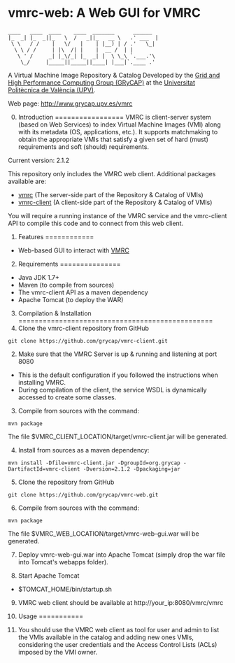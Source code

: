vmrc-web: A Web GUI for VMRC
========

<!-- language: lang-none -->
    ____   ____  ____    ____  _______      ______  
    |_  _| |_  _||_   \  /   _||_   __ \   .' ___  |
     \ \   / /    |   \/   |    | |__) | / .'   \_|
      \ \ / /     | |\  /| |    |  __ /  | |
       \ ' /     _| |_\/_| |_  _| |  \ \_\ `.___.'\
        \_/     |_____||_____||____| |___|`.____ .'


A Virtual Machine Image Repository & Catalog
Developed by the [Grid and High Performance Computing Group (GRyCAP)](http://www.grycap.upv.es) at the
[Universitat Politècnica de València (UPV)](http://www.upv.es).

Web page: http://www.grycap.upv.es/vmrc

0. Introduction
=================
VMRC is client-server system (based on Web Services) to index Virtual Machine Images (VMI)
along with its metadata (OS, applications, etc.). It supports matchmaking to obtain the appropriate VMIs
that satisfy a given set of hard (must) requirements and soft (should) requirements.

Current version: 2.1.2

This repository only includes the VMRC web client. Additional packages available are:
  - [vmrc](http://github.com/grycap/vmrc) (The server-side part of the Repository & Catalog of VMIs)
  - [vmrc-client](http://github.com/grycap/vmrc-client) (A client-side part of the Repository & Catalog of VMIs)

You will require a running instance of the VMRC service and the vmrc-client API to compile this code and to connect from this web client.

1. Features
============
+ Web-based GUI to interact with [VMRC](https://www.github.com/grycap/vmrc)

2. Requirements
===============
+ Java JDK 1.7+
+ Maven (to compile from sources)
+ The vmrc-client API as a maven dependency
+ Apache Tomcat (to deploy the WAR)

3. Compilation & Installation
================================================
 1. Clone the vmrc-client repository from GitHub
 ```
 git clone https://github.com/grycap/vmrc-client.git
 ```
 
 2. Make sure that the VMRC Server is up & running and listening at port 8080
   * This is the default configuration if you followed the instructions when installing VMRC.
   * During compilation of the client, the service WSDL is dynamically accessed to create some classes.
 
 3. Compile from sources with the command:
 ```
 mvn package
 ```
 The file $VMRC_CLIENT_LOCATION/target/vmrc-client.jar will be generated.

 4. Install from sources as a maven dependency: 
 ```
 mvn install -Dfile=vmrc-client.jar -DgroupId=org.grycap -DartifactId=vmrc-client -Dversion=2.1.2 -Dpackaging=jar
 ```
 
 5. Clone the repository from GitHub
 ```
 git clone https://github.com/grycap/vmrc-web.git
 ```
 
 6. Compile from sources with the command:
 ```
 mvn package
 ```
 The file $VMRC_WEB_LOCATION/target/vmrc-web-gui.war will be generated.
 
 7. Deploy vmrc-web-gui.war into Apache Tomcat (simply drop the war file into Tomcat's webapps folder).
 
 8. Start Apache Tomcat
   + $TOMCAT_HOME/bin/startup.sh
 
 9. VMRC web client should be available at http://your_ip:8080/vmrc/vmrc

4. Usage
===========
1. You should use the VMRC web client as tool for user and admin to list the VMIs available in the catalog and adding new ones VMIs, considering the user credentials and the Access Control Lists (ACLs) imposed by the VMI owner.

